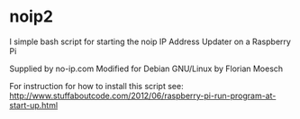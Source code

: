 # noip2
I simple bash script for starting the noip IP Address Updater on a Raspberry Pi

Supplied by no-ip.com
Modified for Debian GNU/Linux by Florian Moesch

For instruction for how to install this script see: http://www.stuffaboutcode.com/2012/06/raspberry-pi-run-program-at-start-up.html
